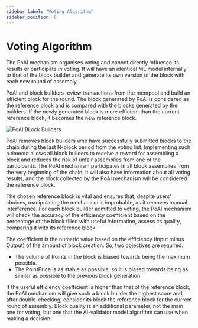 ```yaml
---
sidebar_label: "Voting Algorithm"
sidebar_position: 6
---
```


# Voting Algorithm

The PoAI mechanism organises voting and cannot directly influence its results or participate in voting. It will have an identical ML model internally to that of the block builder and generate its own version of the block with each new round of assembly.

PoAI and block builders review transactions from the mempool and build an efficient block for the round. The block generated by PoAI is considered as the reference block and is compared with the blocks generated by the builders. If the newly generated block is more efficient than the current reference block, it becomes the new reference block.

<div>
<img src="/img/Screenshot 2024-05-01 at 9.03.21 AM.png" alt="PoAI BLock Builders"/>
</div>

PoAI removes block builders who have successfully submitted blocks to the chain during the last N-block period from the voting list. Implementing such a timeout allows all block builders to receive a reward for assembling a block and reduces the risk of unfair assemblies from one of the participants. The PoAI mechanism participates in all block assemblies from the very beginning of the chain. It will also have information about all voting results, and the block collected by the PoAI mechanism will be considered the reference block.

The chosen reference block is vital and ensures that, despite users' choices, manipulating the mechanism is improbable, as it removes manual interference. For each block builder admitted to voting, the PoAI mechanism will check the accuracy of the efficiency coefficient based on the percentage of the block filled with useful information, assess its quality, comparing it with its reference block.

The coefficient is the numeric value based on the efficiency (Input minus Output) of the amount of block creation. So, two objectives are required:

* The volume of Points in the block is biased towards being the maximum possible.
* The PointPrice is as stable as possible, so it is biased towards being as similar as possible to the previous block generation.

If the useful efficiency coefficient is higher than that of the reference block, the PoAI mechanism will give such a block builder the highest score and, after double-checking, consider its block the reference block for the current round of assembly. Block quality is an additional parameter, not the main one for voting, but one that the AI-validator model algorithm can use when making a decision.
